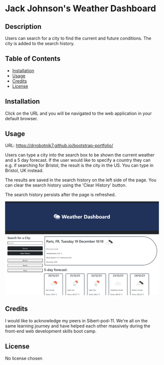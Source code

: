 # Jack Johnson's Weather Dashboard

## Description

Users can search for a city to find the current and future conditions. The city is added to the search history.

## Table of Contents

- [Installation](#installation)
- [Usage](#usage)
- [Credits](#credits)
- [License](#license)

## Installation

Click on the URL and you will be navigated to the web application in your default browser.

## Usage

URL: https://drrobotnik7.github.io/bootstrap-portfolio/

Users can type a city into the search box to be shown the current weather and a 5 day forecast. If the user would like to specify a country they can e.g. if searching for Bristol, the result is the city in the US. You can type in Bristol, UK instead.

The results are saved in the search history on the left side of the page. You can clear the search history using the 'Clear History' button.

The search history persists after the page is refreshed.

![Jack Johnson Work Day Scheduler Screenshot](/assets/images/weather-dashboard-screenshot.png)

## Credits

I would like to acknowledge my peers in Sibert-pod-11. We're all on the same learning journey and have helped each other massively during the front-end web development skills boot camp.

## License

No license chosen